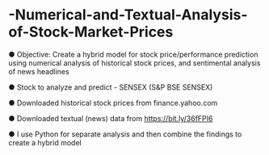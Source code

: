 # -Numerical-and-Textual-Analysis-of-Stock-Market-Prices


● Objective: Create a hybrid model for stock price/performance
prediction using numerical analysis of historical stock prices, and
sentimental analysis of news headlines


● Stock to analyze and predict - SENSEX (S&P BSE SENSEX)


● Downloaded historical stock prices from finance.yahoo.com


● Downloaded textual (news) data from https://bit.ly/36fFPI6


● I use  Python for separate analysis and then
combine the findings to create a hybrid model
